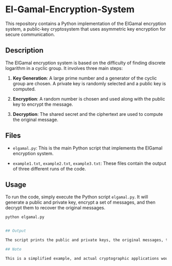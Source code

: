 # El-Gamal-Encryption-System

This repository contains a Python implementation of the ElGamal encryption system, a public-key cryptosystem that uses asymmetric key encryption for secure communication.

## Description

The ElGamal encryption system is based on the difficulty of finding discrete logarithm in a cyclic group. It involves three main steps:

1. **Key Generation**: A large prime number and a generator of the cyclic group are chosen. A private key is randomly selected and a public key is computed.

2. **Encryption**: A random number is chosen and used along with the public key to encrypt the message.

3. **Decryption**: The shared secret and the ciphertext are used to compute the original message.

## Files

- `elgamal.py`: This is the main Python script that implements the ElGamal encryption system.

- `example1.txt`, `example2.txt`, `example3.txt`: These files contain the output of three different runs of the code.

## Usage

To run the code, simply execute the Python script `elgamal.py`. It will generate a public and private key, encrypt a set of messages, and then decrypt them to recover the original messages.

```bash
python elgamal.py


## Output

The script prints the public and private keys, the original messages, the encrypted messages (ciphertexts), and the decrypted messages. For example outputs, refer to the `example1.txt`, `example2.txt`, and `example3.txt` files.

## Note

This is a simplified example, and actual cryptographic applications would use much larger numbers to ensure security. The security of the ElGamal encryption system relies on the discrete logarithm problem being difficult to solve.


